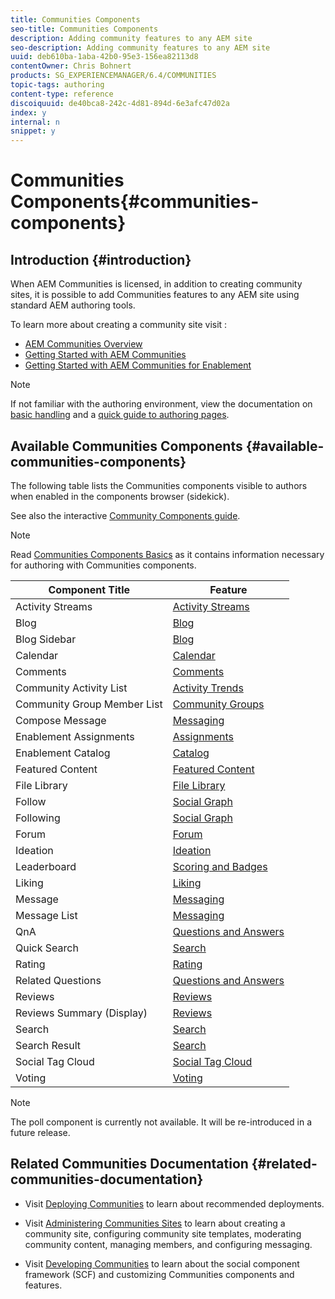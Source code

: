 ```yaml
---
title: Communities Components
seo-title: Communities Components
description: Adding community features to any AEM site 
seo-description: Adding community features to any AEM site 
uuid: deb610ba-1aba-42b0-95e3-156ea82113d8
contentOwner: Chris Bohnert
products: SG_EXPERIENCEMANAGER/6.4/COMMUNITIES
topic-tags: authoring
content-type: reference
discoiquuid: de40bca8-242c-4d81-894d-6e3afc47d02a
index: y
internal: n
snippet: y
---
```


# Communities Components{#communities-components}

## Introduction {#introduction}

When AEM Communities is licensed, in addition to creating community sites, it is possible to add Communities features to any AEM site using standard AEM authoring tools.

To learn more about creating a community site visit :

* [AEM Communities Overview](../../communities/using/overview.md)
* [Getting Started with AEM Communities](../../communities/using/getting-started.md)
* [Getting Started with AEM Communities for Enablement](../../communities/using/getting-started-enablement.md)

>[!NOTE]
>
>If not familiar with the authoring environment, view the documentation on [basic handling](../../sites/authoring/using/basic-handling.md) and a [quick guide to authoring pages](../../sites/authoring/using/qg-page-authoring.md).

## Available Communities Components {#available-communities-components}

The following table lists the Communities components visible to authors when enabled in the components browser (sidekick).

See also the interactive [Community Components guide](../../communities/using/components-guide.md).

>[!NOTE]
>
>Read [Communities Components Basics](../../communities/using/basics.md) as it contains information necessary for authoring with Communities components.

| **Component Title** |**Feature** |
|---|---|
| Activity Streams | [Activity Streams](../../communities/using/activities.md) |
| Blog | [Blog](../../communities/using/blog-feature.md) |
| Blog Sidebar | [Blog](../../communities/using/blog-feature.md) |
| Calendar | [Calendar](../../communities/using/calendar.md) |
| Comments | [Comments](../../communities/using/comments.md) |
| Community Activity List | [Activity Trends](../../communities/using/trends.md) |
| Community Group Member List | [Community Groups](../../communities/using/creating-groups.md) |
| Compose Message | [Messaging](../../communities/using/configure-messaging.md) |
| Enablement Assignments | [Assignments](../../communities/using/assignments.md) |
| Enablement Catalog | [Catalog](../../communities/using/catalog.md) |
| Featured Content | [Featured Content](../../communities/using/featured.md) |
| File Library | [File Library](../../communities/using/file-library.md) |
| Follow | [Social Graph](../../communities/using/socialgraph.md) |
| Following | [Social Graph](../../communities/using/socialgraph.md) |
| Forum | [Forum](../../communities/using/forum.md) |
| Ideation | [Ideation](../../communities/using/ideation-feature.md) |
| Leaderboard | [Scoring and Badges](../../communities/using/enabling-leaderboard.md) |
| Liking | [Liking](../../communities/using/liking.md) |
| Message | [Messaging](../../communities/using/configure-messaging.md) |
| Message List | [Messaging](../../communities/using/configure-messaging.md) |
| QnA | [Questions and Answers](../../communities/using/working-with-qna.md) |
| Quick Search | [Search](../../communities/using/search.md) |
| Rating | [Rating](../../communities/using/rating.md) |
| Related Questions | [Questions and Answers](../../communities/using/working-with-qna.md) |
| Reviews | [Reviews](../../communities/using/reviews.md) |
| Reviews Summary (Display) | [Reviews](../../communities/using/reviews.md) |
| Search | [Search](../../communities/using/search.md) |
| Search Result | [Search](../../communities/using/search.md) |
| Social Tag Cloud | [Social Tag Cloud](../../communities/using/tagcloud.md) |
| Voting | [Voting](../../communities/using/voting.md) |

>[!NOTE]
>
>The poll component is currently not available. It will be re-introduced in a future release.

## Related Communities Documentation {#related-communities-documentation}

* Visit [Deploying Communities](../../communities/using/deploy-communities.md) to learn about recommended deployments.

* Visit [Administering Communities Sites](../../communities/using/administer-landing.md) to learn about creating a community site, configuring community site templates, moderating community content, managing members, and configuring messaging.

* Visit [Developing Communities](../../communities/using/communities.md) to learn about the social component framework (SCF) and customizing Communities components and features.

